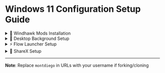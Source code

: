 # Windows 11 Configuration Setup Guide

<details>
<summary>📌 Windhawk Mods Installation</summary>

### 1. Download Windhawk
[Download Windhawk](https://windhawk.net/download)

### 2. Install Required Plugins
Download configurations from [windows11 repository](https://github.com/montdiego/windows11):

| Plugin Name | Configuration File |
|-------------|--------------------|
| Taskbar auto-hide when maximized | Default |
| Taskbar Clock Customization | [config.json](https://github.com/montdiego/windows11/blob/main/windhawk/taskbar-clock-config.json) |
| Taskbar height and icon size | [config.json](https://github.com/montdiego/windows11/blob/main/windhawk/taskbar-height-config.json) |
| Taskbar tray system icon tweaks | [config.json](https://github.com/montdiego/windows11/blob/main/windhawk/taskbar-tray-config.json) |
| Notification Center Styler | [config.json](https://github.com/montdiego/windows11/blob/main/windhawk/notification-center-config.json) |
| Start Menu Styler | [config.json](https://github.com/montdiego/windows11/blob/main/windhawk/start-menu-config.json) |
| Taskbar Styler | [config.json](https://github.com/montdiego/windows11/blob/main/windhawk/taskbar-styler-config.json) |

**Installation Steps**:
1. Open Windhawk
2. Click `Install Mod` → `Import from File`
3. Select downloaded JSON files

</details>

<details>
<summary>🎨 Desktop Background Setup</summary>

1. Download wallpaper:  
   [custom-background.jpg](https://github.com/montdiego/windows11/blob/main/wallpapers/custom-background.jpg)
2. Right-click image → "Set as desktop background"

</details>

<details>
<summary>⚡ Flow Launcher Setup</summary>

### 1. Install Application
[Download Flow Launcher](https://github.com/Flow-Launcher/Flow.Launcher/releases)

### 2. Apply Configuration
1. Download: [config.json](https://github.com/montdiego/windows11/blob/main/flow-launcher/config.json)
2. Press `Win + R` and paste:  
   `%AppData%\FlowLauncher\Settings`
3. Replace existing `Settings.json`

### 3. Install Theme
1. Download: [theme.json](https://github.com/montdiego/windows11/blob/main/flow-launcher/theme.json)
2. Place in:  
   `%AppData%\FlowLauncher\Themes`

</details>

<details>
<summary>📸 ShareX Setup</summary>

### 1. Install Application
[Download ShareX](https://getsharex.com/)

### 2. Import Settings
1. Download: [sharex-config.sxcr](https://github.com/montdiego/windows11/blob/main/sharex/sharex-config.sxcr)
2. In ShareX:  
   `Tools > Import/Export > Import settings...`

</details>

---

**Note**: Replace `montdiego` in URLs with your username if forking/cloning
